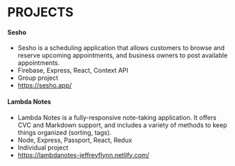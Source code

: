 # PROJECTS

#### Sesho
  * Sesho is a scheduling application that allows customers to browse and reserve upcoming appointments, and business owners to post available appointments.
  * Firebase, Express, React, Context API
  * Group project
  * https://sesho.app/

#### Lambda Notes
  * Lambda Notes is a fully-responsive note-taking application. It offers CVC and Markdown support, and includes a variety of methods to keep things organized (sorting, tags).
  * Node, Express, Passport, React, Redux
  * Individual project
  * https://lambdanotes-jeffreyflynn.netlify.com/ 